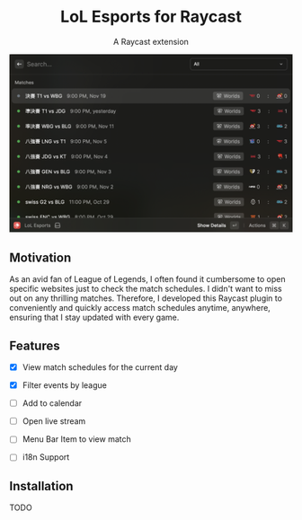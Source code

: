 <br>
<br>

<h1 align="center">LoL Esports for Raycast</sup></h1>

<p align="center">
A Raycast extension 
</p>

<img width="862" src="./assets/Screenshot1.png">

## Motivation

As an avid fan of League of Legends, I often found it cumbersome to open specific websites just to check the match schedules. I didn't want to miss out on any thrilling matches. Therefore, I developed this Raycast plugin to conveniently and quickly access match schedules anytime, anywhere, ensuring that I stay updated with every game.

## Features
- [x] View match schedules for the current day
- [x] Filter events by league
- [ ] Add to calendar
- [ ] Open live stream
- [ ] Menu Bar Item to view match
- [ ] i18n Support


## Installation

TODO
